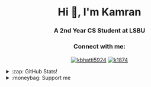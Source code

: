 <h1 align="center">Hi 👋, I'm Kamran</h1>
<h3 align="center">A 2nd Year CS Student at LSBU</h3>

<h3 align="center">Connect with me:</h3>
<p align="center">
<a
 href="https://linkedin.com/in/kbhatti5924" target="blank"><img 
align="center" 
src="https://img.shields.io/badge/LinkedIn-0077B5?style=for-the-badge&logo=linkedin&logoColor=white"
 alt="kbhatti5924" /></a>
<a 
href="https://www.hackerrank.com/k1874" target="blank"><img 
align="center" 
src="https://img.shields.io/badge/-Hackerrank-2EC866?style=for-the-badge&logo=HackerRank&logoColor=white"
 alt="k1874"/></a></p>
<details>
 <summary>:zap: GitHub Stats!</summary>
<!--START_SECTION:waka-->
📊 **This Week I Spent My Time On** 

```text
⌚︎ Time Zone: Europe/London

💬 Programming Languages: 
Dart                     16 hrs 33 mins      █████████████████░░░░░░░░   71.42% 
JavaScript               4 hrs 37 mins       █████░░░░░░░░░░░░░░░░░░░░   19.94% 
HTML                     43 mins             ░░░░░░░░░░░░░░░░░░░░░░░░░   3.09% 
YAML                     19 mins             ░░░░░░░░░░░░░░░░░░░░░░░░░   1.43% 
Git Config               13 mins             ░░░░░░░░░░░░░░░░░░░░░░░░░   0.97%

🔥 Editors: 
VS Code                  23 hrs 4 mins       ████████████████████████░   99.49% 
Android Studio           3 mins              ░░░░░░░░░░░░░░░░░░░░░░░░░   0.27% 
Eclipse                  3 mins              ░░░░░░░░░░░░░░░░░░░░░░░░░   0.22% 
Browser                  0 secs              ░░░░░░░░░░░░░░░░░░░░░░░░░   0.02%

🐱‍💻 Projects: 
flash-chat-flutter       4 hrs 43 mins       █████░░░░░░░░░░░░░░░░░░░░   20.38% 
bmi-calculator-flutter   3 hrs 59 mins       ████░░░░░░░░░░░░░░░░░░░░░   17.23% 
my-portfolio             3 hrs 36 mins       ████░░░░░░░░░░░░░░░░░░░░░   15.57% 
Clima-Flutter            2 hrs 58 mins       ███░░░░░░░░░░░░░░░░░░░░░░   12.85% 
quizzler-flutter         1 hr 40 mins        █░░░░░░░░░░░░░░░░░░░░░░░░   7.23%

💻 Operating System: 
Windows                  23 hrs 11 mins      █████████████████████████   100.0%

```

**I Mostly Code in Java** 

```text
Java                     3 repos             ███████░░░░░░░░░░░░░░░░░░   30.0% 
JavaScript               2 repos             █████░░░░░░░░░░░░░░░░░░░░   20.0% 
Python                   2 repos             █████░░░░░░░░░░░░░░░░░░░░   20.0% 
Jupyter Notebook         1 repo              ██░░░░░░░░░░░░░░░░░░░░░░░   10.0% 
Shell                    1 repo              ██░░░░░░░░░░░░░░░░░░░░░░░   10.0%

```



 Last Updated on 02/08/2021
<!--END_SECTION:waka-->
</details>
<details>
<summary>:moneybag: Support me</summary>

[![ko-fi](https://www.ko-fi.com/img/githubbutton_sm.svg)](https://ko-fi.com/P5P12XM2D)

<noscript><a href="https://liberapay.com/k5924/donate"><img alt="Donate using Liberapay" src="https://liberapay.com/assets/widgets/donate.svg"></a></noscript>

<p><a href="https://www.buymeacoffee.com/k5924">
<img align="left" src="https://cdn.buymeacoffee.com/buttons/v2/default-yellow.png" height="50" width="210" alt="k5924" /></a></p><br><br>
</details>





